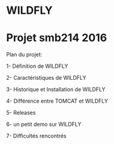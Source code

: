 # WILDFLY

Projet smb214 2016
=====================

Plan du projet:

1- Définition de WILDFLY

2- Caractéristiques de WILDFLY

3- Historique et Installation de WILDFLY 

4- Différence entre TOMCAT et WILDFLY 

5- Releases

6- un petit demo sur WILDFLY

7- Difficultés rencontrés
